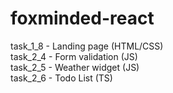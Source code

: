 # foxminded-react
task_1_8 - Landing page (HTML/CSS) <br>
task_2_4 - Form validation (JS) <br>
task_2_5 - Weather widget (JS) <br>
task_2_6 - Todo List (TS) <br>
